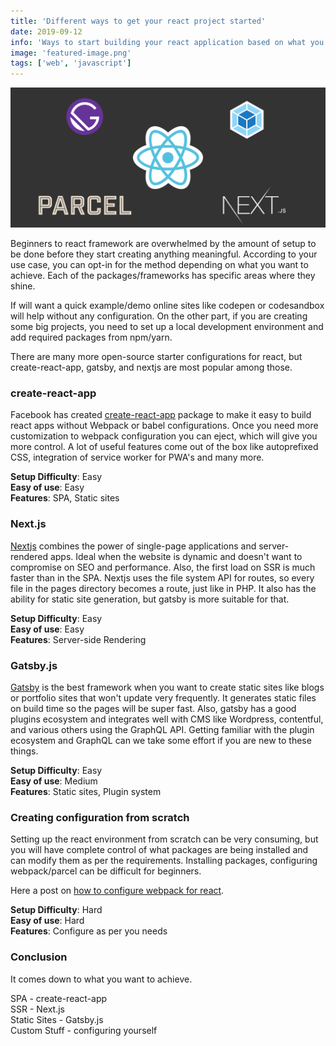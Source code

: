 ```yaml
---
title: 'Different ways to get your react project started'
date: 2019-09-12
info: 'Ways to start building your react application based on what you want to achieve'
image: 'featured-image.png'
tags: ['web', 'javascript']
---
```


![React Gatbsy Nextjs](featured-image.png)

Beginners to react framework are overwhelmed by the amount of setup to be done before they start creating anything meaningful. According to your use case, you can opt-in for the method depending on what you want to achieve. Each of the packages/frameworks has specific areas where they shine.

If will want a quick example/demo online sites like codepen or codesandbox will help without any configuration. On the other part, if you are creating some big projects, you need to set up a local development environment and add required packages from npm/yarn.

There are many more open-source starter configurations for react, but create-react-app, gatsby, and nextjs are most popular among those.

### create-react-app

Facebook has created [create-react-app](https://github.com/facebook/create-react-app) package to make it easy to build react apps without Webpack or babel configurations. Once you need more customization to webpack configuration you can eject, which will give you more control. A lot of useful features come out of the box like autoprefixed CSS, integration of service worker for PWA's and many more.

**Setup Difficulty**: Easy <br />
**Easy of use**: Easy <br />
**Features**: SPA, Static sites <br />

### Next.js

[Nextjs](https://nextjs.org/) combines the power of single-page applications and server-rendered apps. Ideal when the website is dynamic and doesn't want to compromise on SEO and performance. Also, the first load on SSR is much faster than in the SPA. Nextjs uses the file system API for routes, so every file in the pages directory becomes a route, just like in PHP.
It also has the ability for static site generation, but gatsby is more suitable for that.

**Setup Difficulty**: Easy <br />
**Easy of use**: Easy <br />
**Features**: Server-side Rendering <br />

### Gatsby.js

[Gatsby](https://www.gatsbyjs.org/) is the best framework when you want to create static sites like blogs or portfolio sites that won't update very frequently. It generates static files on build time so the pages will be super fast. Also, gatsby has a good plugins ecosystem and integrates well with CMS like Wordpress, contentful, and various others using the GraphQL API. Getting familiar with the plugin ecosystem and GraphQL can we take some effort if you are new to these things.

**Setup Difficulty**: Easy <br />
**Easy of use**: Medium <br />
**Features**: Static sites, Plugin system <br />

### Creating configuration from scratch

Setting up the react environment from scratch can be very consuming, but you will have complete control of what packages are being installed and can modify them as per the requirements. Installing packages, configuring webpack/parcel can be difficult for beginners.

Here a post on [how to configure webpack for react](https://blog.logrocket.com/versatile-webpack-configurations-for-your-react-application-e6ebf6615cc/). 

**Setup Difficulty**: Hard <br />
**Easy of use**: Hard <br />
**Features**: Configure as per you needs <br />

### Conclusion

It comes down to what you want to achieve.

SPA - create-react-app <br />
SSR - Next.js <br />
Static Sites - Gatsby.js <br />
Custom Stuff - configuring yourself
